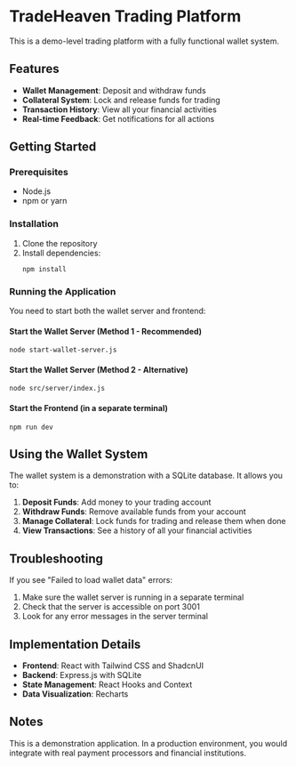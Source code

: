 
# TradeHeaven Trading Platform

This is a demo-level trading platform with a fully functional wallet system.

## Features

- **Wallet Management**: Deposit and withdraw funds
- **Collateral System**: Lock and release funds for trading
- **Transaction History**: View all your financial activities
- **Real-time Feedback**: Get notifications for all actions

## Getting Started

### Prerequisites

- Node.js
- npm or yarn

### Installation

1. Clone the repository
2. Install dependencies:
   ```
   npm install
   ```

### Running the Application

You need to start both the wallet server and frontend:

#### Start the Wallet Server (Method 1 - Recommended)
```
node start-wallet-server.js
```

#### Start the Wallet Server (Method 2 - Alternative)
```
node src/server/index.js
```

#### Start the Frontend (in a separate terminal)
```
npm run dev
```

## Using the Wallet System

The wallet system is a demonstration with a SQLite database. It allows you to:

1. **Deposit Funds**: Add money to your trading account
2. **Withdraw Funds**: Remove available funds from your account
3. **Manage Collateral**: Lock funds for trading and release them when done
4. **View Transactions**: See a history of all your financial activities

## Troubleshooting

If you see "Failed to load wallet data" errors:
1. Make sure the wallet server is running in a separate terminal
2. Check that the server is accessible on port 3001
3. Look for any error messages in the server terminal

## Implementation Details

- **Frontend**: React with Tailwind CSS and ShadcnUI
- **Backend**: Express.js with SQLite
- **State Management**: React Hooks and Context
- **Data Visualization**: Recharts

## Notes

This is a demonstration application. In a production environment, you would integrate with real payment processors and financial institutions.
